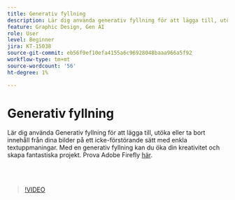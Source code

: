 ```yaml
---
title: Generativ fyllning
description: Lär dig använda generativ fyllning för att lägga till, utöka eller ta bort innehåll från bilder
feature: Graphic Design, Gen AI
role: User
level: Beginner
jira: KT-15038
source-git-commit: eb56f9ef10efa4155a6c96928048baaa966a5f92
workflow-type: tm+mt
source-wordcount: '56'
ht-degree: 1%

---
```


# Generativ fyllning

Lär dig använda Generativ fyllning för att lägga till, utöka eller ta bort innehåll från dina bilder på ett icke-förstörande sätt med enkla textuppmaningar. Med en generativ fyllning kan du öka din kreativitet och skapa fantastiska projekt. Prova Adobe Firefly [här](https://firefly.adobe.com/).

<br> 

>[!VIDEO](https://video.tv.adobe.com/v/3427609?quality=12&learn=on&hidetitle=true)

